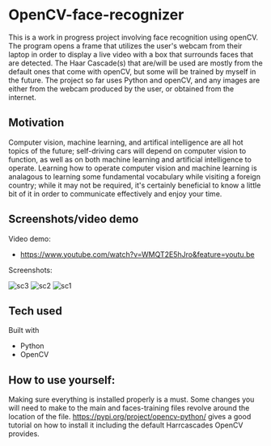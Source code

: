 # OpenCV-face-recognizer
This is a work in progress project involving face recognition using openCV. The program opens a frame that utilizes the user's webcam from their laptop in order to display a live video with a box that surrounds faces that are detected. The Haar Cascade(s) that are/will be used are mostly from the default ones that come with openCV, but some will be trained by myself in the future. The project so far uses Python and openCV, and any images are either from the webcam produced by the user, or obtained from the internet.

## Motivation
Computer vision, machine learning, and artifical intelligence are all hot topics of the future; self-driving cars will depend on computer vision to function, as well as on both machine learning and artificial intelligence to operate. Learning how to operate computer vision and machine learning is analagous to learning some fundamental vocabulary while visiting a foreign country; while it may not be required, it's certainly beneficial to know a little bit of it in order to communicate effectively and enjoy your time. 

## Screenshots/video demo
Video demo: 
- https://www.youtube.com/watch?v=WMQT2E5hJro&feature=youtu.be

Screenshots:

![sc3](https://i.ibb.co/bNMPPDS/sc3.png)
![sc2](https://i.ibb.co/NTnhyCf/sc2.png)
![sc1](https://i.ibb.co/N2kZdV5/sc1.png)

## Tech used
Built with
 - Python
 - OpenCV
 
 ## How to use yourself:
 Making sure everything is installed properly is a must. Some changes you will need to make to the main and faces-training files revolve around the location of the file. https://pypi.org/project/opencv-python/ gives a good tutorial on how to install it including the default Harrcascades OpenCV provides. 
